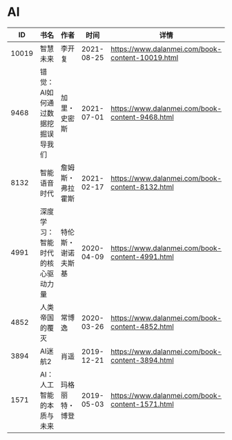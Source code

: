 # AI

| ID | 书名 | 作者 | 时间 | 详情 | 下载页面 | EPUB下载链接 | MOBI下载链接 | AZW3下载链接 |
| --- | --- | --- | --- | --- | --- | --- | --- | --- |
| 10019 | 智慧未来 | 李开复 | 2021-08-25 | https://www.dalanmei.com/book-content-10019.html | https://www.dalanmei.com/download-book-10019.html | http://ct.dalanmei.com/f/31084289-569464240-180f8b | http://ct.dalanmei.com/f/31084289-570242553-cc653c | http://ct.dalanmei.com/f/31084289-571420114-f8d2a4 |
| 9468 | 错觉：AI如何通过数据挖掘误导我们 | 加里・史密斯 | 2021-07-01 | https://www.dalanmei.com/book-content-9468.html | https://www.dalanmei.com/download-book-9468.html | http://ct.dalanmei.com/f/31084289-571728669-376fba | http://ct.dalanmei.com/f/31084289-572087614-bc4300 | http://ct.dalanmei.com/f/31084289-572112682-797127 |
| 8132 | 智能语音时代 | 詹姆斯・弗拉霍斯 | 2021-02-17 | https://www.dalanmei.com/book-content-8132.html | https://www.dalanmei.com/download-book-8132.html | http://ct.dalanmei.com/f/31084289-571697647-89f9ca | http://ct.dalanmei.com/f/31084289-572115933-f1174a | http://ct.dalanmei.com/f/31084289-572149349-dff4d4 |
| 4991 | 深度学习：智能时代的核心驱动力量 | 特伦斯・谢诺夫斯基 | 2020-04-09 | https://www.dalanmei.com/book-content-4991.html | https://www.dalanmei.com/download-book-4991.html | http://ct.dalanmei.com/f/31084289-571597086-dbb243 | http://ct.dalanmei.com/f/31084289-572120877-ac2ab5 | http://ct.dalanmei.com/f/31084289-571977079-f9169d |
| 4852 | 人类帝国的覆灭 | 常博逸 | 2020-03-26 | https://www.dalanmei.com/book-content-4852.html | https://www.dalanmei.com/download-book-4852.html | http://ct.dalanmei.com/f/31084289-571594630-412564 | http://ct.dalanmei.com/f/31084289-572124316-a065f6 | http://ct.dalanmei.com/f/31084289-571982568-e6d9bd |
| 3894 | AI迷航2 | 肖遥 | 2019-12-21 | https://www.dalanmei.com/book-content-3894.html | https://www.dalanmei.com/download-book-3894.html | http://ct.dalanmei.com/f/31084289-571548439-52ce0a | http://ct.dalanmei.com/f/31084289-571819611-820f5d | http://ct.dalanmei.com/f/31084289-572058455-c257f1 |
| 1571 | AI：人工智能的本质与未来 | 玛格丽特・博登 | 2019-05-03 | https://www.dalanmei.com/book-content-1571.html | https://www.dalanmei.com/download-book-1571.html | http://ct.dalanmei.com/f/31084289-571525743-0ef305 | http://ct.dalanmei.com/f/31084289-571780691-d0eac2 | http://ct.dalanmei.com/f/31084289-571880528-d9890e |
